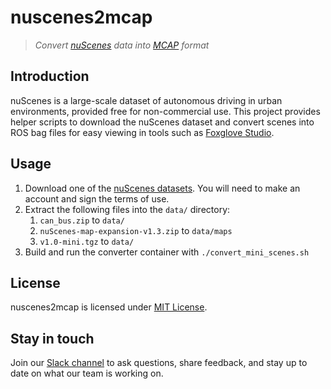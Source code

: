 # nuscenes2mcap

> _Convert [nuScenes](https://www.nuscenes.org/) data into [MCAP](https://mcap.dev/) format_

## Introduction

nuScenes is a large-scale dataset of autonomous driving in urban environments, provided free for non-commercial use. This project provides helper scripts to download the nuScenes dataset and convert scenes into ROS bag files for easy viewing in tools such as [Foxglove Studio](https://foxglove.dev/).

## Usage
1. Download one of the [nuScenes datasets](https://nuscenes.org/nuscenes). You will need to make
   an account and sign the terms of use.
1. Extract the following files into the `data/` directory:
    1. `can_bus.zip` to `data/`
    1. `nuScenes-map-expansion-v1.3.zip` to `data/maps`
    1. `v1.0-mini.tgz` to `data/`
1. Build and run the converter container with `./convert_mini_scenes.sh`

## License

nuscenes2mcap is licensed under [MIT License](https://opensource.org/licenses/MIT).

## Stay in touch

Join our [Slack channel](https://foxglove.dev/join-slack) to ask questions, share feedback, and stay up to date on what our team is working on.
